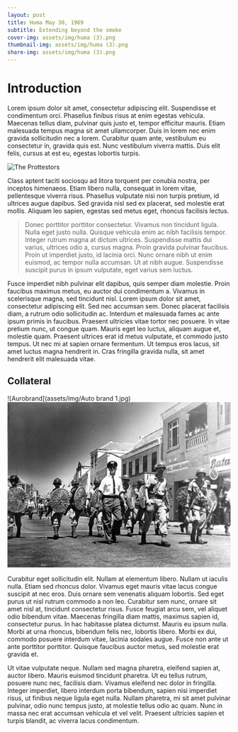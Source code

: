```yaml
---
layout: post
title: Huma May 30, 1969
subtitle: Extending beyond the smoke
cover-img: assets/img/huma (3).png
thumbnail-img: assets/img/huma (3).png
share-img: assets/img/huma (3).png
---
```


# Introduction

Lorem ipsum dolor sit amet, consectetur adipiscing elit. Suspendisse et condimentum orci. Phasellus finibus risus at enim egestas vehicula. Maecenas tellus diam, pulvinar quis justo et, tempor efficitur mauris. Etiam malesuada tempus magna sit amet ullamcorper. Duis in lorem nec enim gravida sollicitudin nec a lorem. Curabitur quam ante, vestibulum eu consectetur in, gravida quis est. Nunc vestibulum viverra mattis. Duis elit felis, cursus at est eu, egestas lobortis turpis.

![The Prottestors](format_01_stakers_met_borden_voor_shell_terein_6_mei_1_medium_58c1113acb07d.jpg)

Class aptent taciti sociosqu ad litora torquent per conubia nostra, per inceptos himenaeos. Etiam libero nulla, consequat in lorem vitae, pellentesque viverra risus. Phasellus vulputate nisi non turpis pretium, id ultrices augue dapibus. Sed gravida nisl sed ex placerat, sed molestie erat mollis. Aliquam leo sapien, egestas sed metus eget, rhoncus facilisis lectus. 

> Donec porttitor porttitor consectetur. Vivamus non tincidunt ligula. Nulla eget justo nulla. Quisque vehicula enim ac nibh facilisis tempor. Integer rutrum magna at dictum ultrices. Suspendisse mattis dui varius, ultrices odio a, cursus magna. Proin gravida pulvinar faucibus. Proin ut imperdiet justo, id lacinia orci. Nunc ornare nibh ut enim euismod, ac tempor nulla accumsan. Ut at nibh augue. Suspendisse suscipit purus in ipsum vulputate, eget varius sem luctus.

Fusce imperdiet nibh pulvinar elit dapibus, quis semper diam molestie. Proin faucibus maximus metus, eu auctor dui condimentum a. Vivamus in scelerisque magna, sed tincidunt nisl. Lorem ipsum dolor sit amet, consectetur adipiscing elit. Sed nec accumsan sem. Donec placerat facilisis diam, a rutrum odio sollicitudin ac. Interdum et malesuada fames ac ante ipsum primis in faucibus. Praesent ultricies vitae tortor nec posuere. In vitae pretium nunc, ut congue quam. Mauris eget leo luctus, aliquam augue et, molestie quam. Praesent ultrices erat id metus vulputate, et commodo justo tempus. Ut nec mi at sapien ornare fermentum. Ut tempus eros lacus, sit amet luctus magna hendrerit in. Cras fringilla gravida nulla, sit amet hendrerit elit malesuada vitae.

## Collateral

![Aurobrand](assets/img/Auto brand 1.jpg)  ![Police and Marines](assets/img/196905-Curacao-politie-en-mariniers1.jpg)

Curabitur eget sollicitudin elit. Nullam at elementum libero. Nullam ut iaculis nulla. Etiam sed rhoncus dolor. Vivamus eget mauris vitae lacus congue suscipit at nec eros. Duis ornare sem venenatis aliquam lobortis. Sed eget purus ut nisl rutrum commodo a non leo. Curabitur sem nunc, ornare sit amet nisl at, tincidunt consectetur risus. Fusce feugiat arcu sem, vel aliquet odio bibendum vitae. Maecenas fringilla diam mattis, maximus sapien id, consectetur purus. In hac habitasse platea dictumst. Mauris eu ipsum nulla. Morbi at urna rhoncus, bibendum felis nec, lobortis libero. Morbi ex dui, commodo posuere interdum vitae, lacinia sodales augue. Fusce non ante ut ante porttitor porttitor. Quisque faucibus auctor metus, sed molestie erat gravida et.

Ut vitae vulputate neque. Nullam sed magna pharetra, eleifend sapien at, auctor libero. Mauris euismod tincidunt pharetra. Ut eu tellus rutrum, posuere nunc nec, facilisis diam. Vivamus eleifend nec dolor in fringilla. Integer imperdiet, libero interdum porta bibendum, sapien nisi imperdiet risus, ut finibus neque ligula eget nulla. Nullam pharetra, mi sit amet pulvinar pulvinar, odio nunc tempus justo, at molestie tellus odio ac quam. Nunc in massa nec erat accumsan vehicula et vel velit. Praesent ultricies sapien et turpis blandit, ac viverra lacus condimentum.
